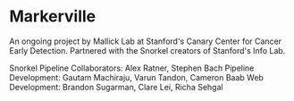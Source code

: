 # Markerville
An ongoing project by Mallick Lab at Stanford's Canary Center for Cancer Early Detection. Partnered with the Snorkel creators of Stanford's Info Lab.

Snorkel Pipeline Collaborators: Alex Ratner, Stephen Bach
Pipeline Development: Gautam Machiraju, Varun Tandon, Cameron Baab
Web Development: Brandon Sugarman, Clare Lei, Richa Sehgal

<!-- [Check out the spec](http://cs193x.stanford.edu/homework/5-sheets) for instructions. -->
